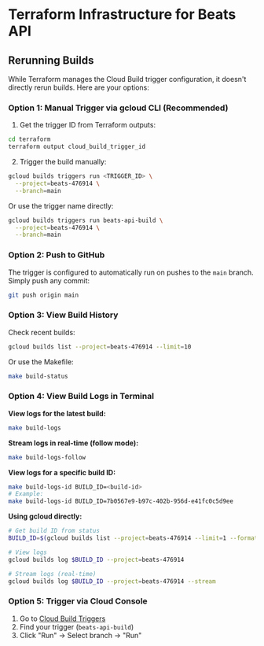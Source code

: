 # Terraform Infrastructure for Beats API

## Rerunning Builds

While Terraform manages the Cloud Build trigger configuration, it doesn't directly rerun builds. Here are your options:

### Option 1: Manual Trigger via gcloud CLI (Recommended)

1. Get the trigger ID from Terraform outputs:
```bash
cd terraform
terraform output cloud_build_trigger_id
```

2. Trigger the build manually:
```bash
gcloud builds triggers run <TRIGGER_ID> \
  --project=beats-476914 \
  --branch=main
```

Or use the trigger name directly:
```bash
gcloud builds triggers run beats-api-build \
  --project=beats-476914 \
  --branch=main
```

### Option 2: Push to GitHub

The trigger is configured to automatically run on pushes to the `main` branch. Simply push any commit:
```bash
git push origin main
```

### Option 3: View Build History

Check recent builds:
```bash
gcloud builds list --project=beats-476914 --limit=10
```

Or use the Makefile:
```bash
make build-status
```

### Option 4: View Build Logs in Terminal

**View logs for the latest build:**
```bash
make build-logs
```

**Stream logs in real-time (follow mode):**
```bash
make build-logs-follow
```

**View logs for a specific build ID:**
```bash
make build-logs-id BUILD_ID=<build-id>
# Example:
make build-logs-id BUILD_ID=7b0567e9-b97c-402b-956d-e41fc0c5d9ee
```

**Using gcloud directly:**
```bash
# Get build ID from status
BUILD_ID=$(gcloud builds list --project=beats-476914 --limit=1 --format="value(id)")

# View logs
gcloud builds log $BUILD_ID --project=beats-476914

# Stream logs (real-time)
gcloud builds log $BUILD_ID --project=beats-476914 --stream
```

### Option 5: Trigger via Cloud Console

1. Go to [Cloud Build Triggers](https://console.cloud.google.com/cloud-build/triggers)
2. Find your trigger (`beats-api-build`)
3. Click "Run" → Select branch → "Run"

